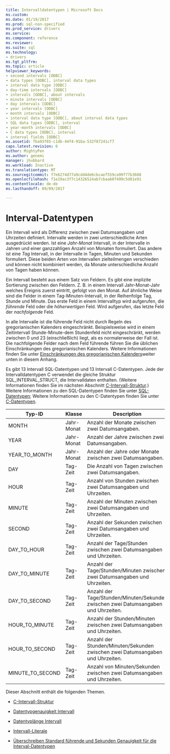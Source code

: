 ```yaml
---
title: Intervalldatentypen | Microsoft Docs
ms.custom: 
ms.date: 01/19/2017
ms.prod: sql-non-specified
ms.prod_service: drivers
ms.service: 
ms.component: reference
ms.reviewer: 
ms.suite: sql
ms.technology:
- drivers
ms.tgt_pltfrm: 
ms.topic: article
helpviewer_keywords:
- second intervals [ODBC]
- data types [ODBC], interval data types
- interval data type [ODBC]
- day-time intervals [ODBC]
- intervals [ODBC], about intervals
- minute intervals [ODBC]
- day intervals [ODBC]
- year intervals [ODBC]
- month intervals [ODBC]
- interval data type [ODBC], about interval data types
- SQL data types [ODBC], interval
- year-month intervals [ODBC]
- C data types [ODBC], interval
- interval fields [ODBC]
ms.assetid: fba93f65-c1db-44f4-91ba-532f87241cf7
caps.latest.revision: 6
author: MightyPen
ms.author: genemi
manager: jhubbard
ms.workload: Inactive
ms.translationtype: MT
ms.sourcegitcommit: f7e6274d77a9cdd4de6cbcaef559ca99f77b3608
ms.openlocfilehash: f1e19ac3f7c14326524ab7cbaa60f499c5d81e91
ms.contentlocale: de-de
ms.lasthandoff: 09/09/2017

---
```

# <a name="interval-data-types"></a>Interval-Datentypen
Ein Intervall wird als Differenz zwischen zwei Datumsangaben und Uhrzeiten definiert. Intervalle werden in zwei unterschiedliche Arten ausgedrückt werden. Ist eine *Jahr-Monat* Intervall, in der Intervalle in Jahren und einer ganzzahligen Anzahl von Monaten formuliert. Das andere ist eine *Tag* Intervall, in der Intervalle in Tagen, Minuten und Sekunden formuliert. Diese beiden Arten von Intervallen zielteilmengen verschieden und können nicht kombiniert werden, da Monate unterschiedliche Anzahl von Tagen haben können.  
  
 Ein Intervall besteht aus einem Satz von Feldern. Es gibt eine implizite Sortierung zwischen den Feldern. Z. B. in einem Intervall Jahr-Monat-Jahr welches Ereignis zuerst eintritt, gefolgt von den Monat. Auf ähnliche Weise sind die Felder in einem Tag-Minuten-Intervall, in der Reihenfolge Tag, Stunde und Minute. Das erste Feld in einem Intervalltyp wird aufgerufen, die *führende* Feld oder die *höherwertigen* Feld. Wird aufgerufen, das letzte Feld der *nachfolgende* Feld.  
  
 In alle Intervalle ist die führende Feld nicht durch Regeln des gregorianischen Kalenders eingeschränkt. Beispielsweise wird in einem Zeitintervall Stunde-Minute-dem Stundenfeld nicht eingeschränkt, werden zwischen 0 und 23 (einschließlich) liegt, als es normalerweise der Fall ist. Die nachfolgende Felder nach dem Feld führende führen Sie die üblichen Einschränkungen des gregorianischen Kalenders. Weitere Informationen finden Sie unter [Einschränkungen des gregorianischen Kalenders](../../../odbc/reference/appendixes/constraints-of-the-gregorian-calendar.md)weiter unten in diesem Anhang.  
  
 Es gibt 13 Intervall SQL-Datentypen und 13 Intervall C-Datentypen. Jede der Intervalldatentypen C verwendet die gleiche Struktur SQL_INTERVAL_STRUCT, die Intervalldaten enthalten. (Weitere Informationen finden Sie im nächsten Abschnitt [C-Intervall-Struktur](../../../odbc/reference/appendixes/c-interval-structure.md).) Weitere Informationen zu den SQL-Datentypen finden Sie unter [SQL-Datentypen](../../../odbc/reference/appendixes/sql-data-types.md); Weitere Informationen zu den C-Datentypen finden Sie unter [C-Datentypen](../../../odbc/reference/appendixes/c-data-types.md).  
  
|Typ-ID|Klasse|Description|  
|---------------------|-----------|-----------------|  
|MONTH|Jahr-Monat|Anzahl der Monate zwischen zwei Datumsangaben.|  
|YEAR|Jahr-Monat|Anzahl der Jahre zwischen zwei Datumsangaben.|  
|YEAR_TO_MONTH|Jahr-Monat|Anzahl der Jahre oder Monate zwischen zwei Datumsangaben.|  
|DAY|Tag-Zeit|Die Anzahl von Tagen zwischen zwei Datumsangaben.|  
|HOUR|Tag-Zeit|Anzahl von Stunden zwischen zwei Datumsangaben und Uhrzeiten.|  
|MINUTE|Tag-Zeit|Anzahl der Minuten zwischen zwei Datumsangaben und Uhrzeiten.|  
|SECOND|Tag-Zeit|Anzahl der Sekunden zwischen zwei Datumsangaben und Uhrzeiten.|  
|DAY_TO_HOUR|Tag-Zeit|Anzahl der Tage/Stunden zwischen zwei Datumsangaben und Uhrzeiten.|  
|DAY_TO_MINUTE|Tag-Zeit|Anzahl der Tage/Stunden/Minuten zwischen zwei Datumsangaben und Uhrzeiten.|  
|DAY_TO_SECOND|Tag-Zeit|Anzahl der Tage/Stunden/Minuten/Sekunden zwischen zwei Datumsangaben und Uhrzeiten.|  
|HOUR_TO_MINUTE|Tag-Zeit|Anzahl der Stunden/Minuten zwischen zwei Datumsangaben und Uhrzeiten.|  
|HOUR_TO_SECOND|Tag-Zeit|Anzahl der Stunden/Minuten/Sekunden zwischen zwei Datumsangaben und Uhrzeiten.|  
|MINUTE_TO_SECOND|Tag-Zeit|Anzahl von Minuten/Sekunden zwischen zwei Datumsangaben und Uhrzeiten.|  
  
 Dieser Abschnitt enthält die folgenden Themen.  
  
-   [C-Intervall-Struktur](../../../odbc/reference/appendixes/c-interval-structure.md)  
  
-   [Datentypgenauigkeit Intervall](../../../odbc/reference/appendixes/interval-data-type-precision.md)  
  
-   [Datentyplänge Intervall](../../../odbc/reference/appendixes/interval-data-type-length.md)  
  
-   [Intervall-Literale](../../../odbc/reference/appendixes/interval-literals.md)  
  
-   [Überschreiben Standard führende und Sekunden Genauigkeit für die Interval-Datentypen](../../../odbc/reference/appendixes/overriding-default-leading-and-seconds-precision-for-interval-data-types.md)

